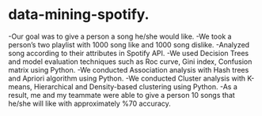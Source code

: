 # data-mining-spotify. 
-Our goal was to give a person a song he/she would like. 
-We took a person’s two playlist with 1000 song like and 1000 song dislike. 
-Analyzed song according to their attributes in Spotify API. 
-We used Decision Trees and model evaluation techniques such as Roc curve, Gini index, Confusion matrix using Python. 
-We conducted Association analysis with Hash trees and Apriori algorithm using Python. 
-We conducted Cluster analysis with K-means, Hierarchical and Density-based clustering using Python. 
-As a result, me and my teammate were able to give a person 10 songs that he/she will like with approximately %70 accuracy.
